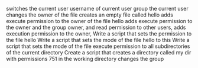 switches the current user
username of current user
group the current user
changes the owner of the file
creates an empty file called hello
adds execute permission to the owner of the file hello
 adds execute permission to the owner and the group owner, and read permission to other users, 
adds execution permission to the owner, 
Write a script that sets the permission to the file hello
Write a script that sets the mode of the file hello to this
Write a script that sets the mode of the file
execute permission to all subdirectories of the current directory
Create a script that creates a directory called my dir with permissions 751 in the working directory
changes the group
